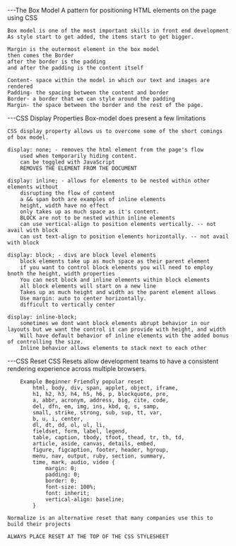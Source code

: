---The Box Model
    A pattern for positioning HTML elements on the page using CSS

    Box model is one of the most important skills in front end development
    As style start to get added, the items start to get bigger.

    Margin is the outermost element in the box model
    then comes the Border
    after the border is the padding
    and after the padding is the content itself

    Content- space within the model in which our text and images are rendered
    Padding- the spacing between the content and border
    Border- a border that we can style around the padding
    Margin- the space between the border and the rest of the page.

---CSS Display Properties
    Box-model does present a few limitations

    CSS display property allows us to overcome some of the short comings of box model.

    display: none; - removes the html element from the page's flow
        used when temporarily hiding content.
        can be toggled with JavaScript
        REMOVES THE ELEMENT FROM THE DOCUMENT

    display: inline; - allows for elements to be nested within other elements without
        disrupting the flow of content
        a && span both are examples of inline elements
        height, width have no effect
        only takes up as much space as it's content.
        BLOCK are not to be nested within inline elements
        can use vertical-align to position elements vertically. -- not avail with block
        can ust text-align to position elements horizontally. -- not avail with block

    display: block; - divs are block level elements
        block elements take up as much space as their parent element
        if you want to control block elements you will need to employ bnoth the height, width properties
        You can nest block and inline elements within block elements
        all block elements will start on a new line
        Takes up as much height and width as the parent element allows
        Use margin: auto to center horizontally.
        difficult to vertically center

    display: inline-block;
        sometimes we dont want block elements abrupt behavior in our layouts but we want the control it can provide with height, and width
        Will have default behavior of inline elements with the added bonus of controlling the size.
        Inline behavior allows elements to stack next to each other

---CSS Reset
    CSS Resets allow development teams to have a consistent rendering experience across multiple browsers. 

        Example Beginner Friendly popular reset
            html, body, div, span, applet, object, iframe,  
            h1, h2, h3, h4, h5, h6, p, blockquote, pre,  
            a, abbr, acronym, address, big, cite, code,  
            del, dfn, em, img, ins, kbd, q, s, samp,  
            small, strike, strong, sub, sup, tt, var,  
            b, u, i, center,  
            dl, dt, dd, ol, ul, li,  
            fieldset, form, label, legend,  
            table, caption, tbody, tfoot, thead, tr, th, td,  
            article, aside, canvas, details, embed,  
            figure, figcaption, footer, header, hgroup,  
            menu, nav, output, ruby, section, summary,  
            time, mark, audio, video {  
                margin: 0;  
                padding: 0;  
                border: 0;  
                font-size: 100%;  
                font: inherit;  
                vertical-align: baseline;  
            }

    Normalize is an alternative reset that many companies use this to build their projects

    ALWAYS PLACE RESET AT THE TOP OF THE CSS STYLESHEET